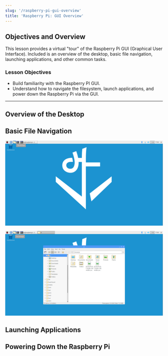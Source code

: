 ```yaml
---
slug: '/raspberry-pi-gui-overview'
title: 'Raspberry Pi: GUI Overview'
---
```


## Objectives and Overview

This lesson provides a virtual "tour" of the Raspberry Pi GUI (Graphical User Interface). Included is an overview of the desktop, basic file navigation, launching applications, and other common tasks.

### Lesson Objectives

- Build familiarity with the Raspberry PI GUI.
- Understand how to navigate the filesystem, launch applications, and power down the Raspberry Pi via the GUI.

---

## Overview of the Desktop

## Basic File Navigation

![Raspberry Pi GUI desktop with file manager open](../images/gui-desktop-file-manager.jpg)

![Navigating the file system through the Raspberry Pi GUI](../images/gui-navigating-files.jpg)

## Launching Applications

## Powering Down the Raspberry Pi
